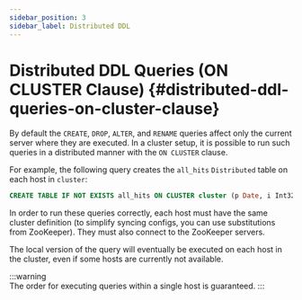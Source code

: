 ```yaml
---
sidebar_position: 3
sidebar_label: Distributed DDL
---
```


# Distributed DDL Queries (ON CLUSTER Clause) {#distributed-ddl-queries-on-cluster-clause}

By default the `CREATE`, `DROP`, `ALTER`, and `RENAME` queries affect only the current server where they are executed. In a cluster setup, it is possible to run such queries in a distributed manner with the `ON CLUSTER` clause.

For example, the following query creates the `all_hits` `Distributed` table on each host in `cluster`:

``` sql
CREATE TABLE IF NOT EXISTS all_hits ON CLUSTER cluster (p Date, i Int32) ENGINE = Distributed(cluster, default, hits)
```

In order to run these queries correctly, each host must have the same cluster definition (to simplify syncing configs, you can use substitutions from ZooKeeper). They must also connect to the ZooKeeper servers.

The local version of the query will eventually be executed on each host in the cluster, even if some hosts are currently not available.

:::warning    
The order for executing queries within a single host is guaranteed.
:::